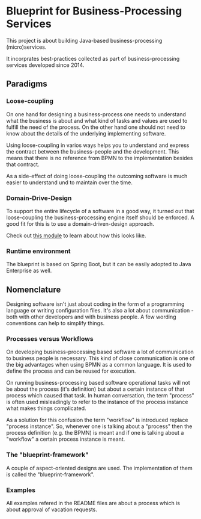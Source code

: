 # Blueprint for Business-Processing Services

This project is about building Java-based business-processing (micro)services.

It incorprates best-practices collected as part of business-processing services developed since 2014.

## Paradigms

### Loose-coupling

On one hand for designing a business-process one needs to understand what the business is about and what kind of tasks and values are used to fulfill the need of the process. On the other hand one should not need to know about the details of the underlying implementing software.

Using loose-coupling in varios ways helps you to understand and express the contract between the business-people and the development. This means that there is no reference from BPMN to the implementation besides that contract.

As a side-effect of doing loose-coupling the outcoming software is much easier to understand und to maintain over the time.

### Domain-Drive-Design

To support the entire lifecycle of a software in a good way, it turned out that loose-coupling the business-processing engine itself should be enforced. A good fit for this is to use a domain-driven-design approach.

Check out [this module](./ddd/README.md) to learn about how this looks like.

### Runtime environment

The blueprint is based on Spring Boot, but it can be easily adopted to Java Enterprise as well.

## Nomenclature

Designing software isn't just about coding in the form of a programming language or writing configuration files. It's also a lot about communication - both with other developers and with business people. A few wording conventions can help to simplify things.

### Processes versus Workflows

On developing business-processing based software a lot of communication to business people is necessary. This kind of close communication is one of the big advantages when using BPMN as a common language. It is used to define the process and can be reused for execution.

On running business-processing based software operational tasks will not be about the process (it's definition) but about a certain instance of that process which caused that task. In human conversation, the term "process" is often used misleadingly to refer to the instance of the process instance what makes things complicated.

As a solution for this confusion the term "workflow" is introduced replace "process instance". So, whenever one is talking about a "process" then the process definition (e.g. the BPMN) is meant and if one is talking about a "workflow" a certain process instance is meant.

### The "blueprint-framework"

A couple of aspect-oriented designs are used. The implementation of them is called the "blueprint-framework".

### Examples

All examples refered in the README files are about a process which is about approval of vacation requests.
